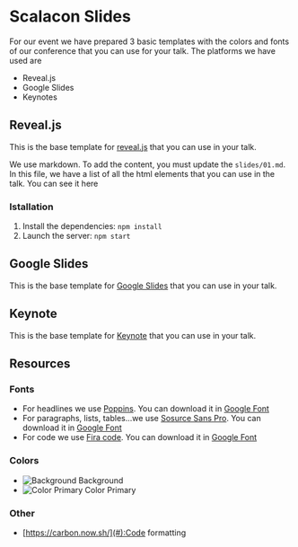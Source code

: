 # Scalacon Slides
For our event we have prepared 3 basic templates with the colors and fonts of our conference that you can use for your talk. The platforms we have used are

- Reveal.js
- Google Slides
- Keynotes

## Reveal.js

This is the base template for [reveal.js](https://revealjs.com/) that you can use in your talk.

We use markdown. To add the content, you must update the `slides/01.md`. In this file, we have a list of all the html elements that you can use in the talk. You can see it here

### Istallation

1. Install the dependencies: `npm install`
2. Launch the server: `npm start`


## Google Slides

This is the base template for [Google Slides](#) that you can use in your talk.


## Keynote

This is the base template for [Keynote](#) that you can use in your talk.


## Resources

### Fonts

- For headlines we use [Poppins](#). You can download it in [Google Font](#)
- For paragraphs, lists, tables...we use [Sosurce Sans Pro](#). You can download it in [Google Font](#)
- For code we use [Fira code](#). You can download it in [Google Font](#)

### Colors

- ![Background](https://via.placeholder.com/15/000000/000000?text=+) Background
- ![Color Primary](https://via.placeholder.com/15/CC0200/000000?text=+) Color Primary


### Other

- [https://carbon.now.sh/](#):Code formatting
